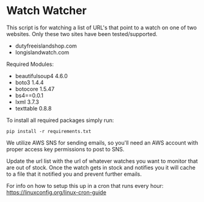 # Watch Watcher

This script is for watching a list of URL's that point to a watch on one of two websites.
Only these two sites have been tested/supported.

  * dutyfreeislandshop.com 
  * longislandwatch.com


Required Modules:

* beautifulsoup4 4.6.0
* boto3 1.4.4
* botocore 1.5.47
* bs4==0.0.1
* lxml 3.7.3
* texttable 0.8.8

To install all required packages simply run:
```
pip install -r requirements.txt 
```

We utilize AWS SNS for sending emails, so you'll need an AWS account with proper access key permissions to post to SNS. 

Update the url list with the url of whatever watches you want to monitor that are out of stock. Once the watch gets in stock and notifies you it will cache to a file that it notified you and prevent further emails.

For info on how to setup this up in a cron that runs every hour: https://linuxconfig.org/linux-cron-guide

